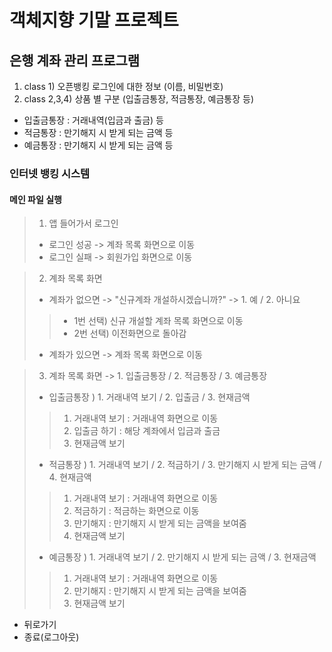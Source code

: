 # 객체지향 기말 프로젝트

## 은행 계좌 관리 프로그램

1. class 1) 오픈뱅킹 로그인에 대한 정보 (이름, 비밀번호)
2. class 2,3,4) 상품 별 구분 (입출금통장, 적금통장, 예금통장 등)
- 입출금통장 : 거래내역(입금과 출금) 등
- 적금통장 : 만기해지 시 받게 되는 금액 등
- 예금통장 : 만기해지 시 받게 되는 금액 등

### 인터넷 뱅킹 시스템 
#### 메인 파일 실행
>1. 앱 들어가서 로그인
>- 로그인 성공 -> 계좌 목록 화면으로 이동
>- 로그인 실패 -> 회원가입 화면으로 이동

>2. 계좌 목록 화면
>- 계좌가 없으면 -> "신규계좌 개설하시겠습니까?" -> 1. 예 / 2. 아니요
>>- 1번 선택) 신규 개설할 계좌 목록 화면으로 이동
>>- 2번 선택) 이전화면으로 돌아감
>
>- 계좌가 있으면 -> 계좌 목록 화면으로 이동

>3. 계좌 목록 화면 -> 1. 입출금통장 / 2. 적금통장 / 3. 예금통장
>- 입출금통장 ) 1. 거래내역 보기 / 2. 입출금 / 3. 현재금액
>>1. 거래내역 보기 : 거래내역 화면으로 이동
>>2. 입출금 하기 : 해당 계좌에서 입금과 출금
>>3. 현재금액 보기
>- 적금통장 ) 1. 거래내역 보기 / 2. 적금하기 / 3. 만기해지 시 받게 되는 금액 / 4. 현재금액
>>1. 거래내역 보기 : 거래내역 화면으로 이동
>>2. 적금하기 : 적금하는 화면으로 이동
>>3. 만기해지 : 만기해지 시 받게 되는 금액을 보여줌
>>4. 현재금액 보기
>- 예금통장 ) 1. 거래내역 보기 / 2. 만기해지 시 받게 되는 금액 / 3. 현재금액
>>1. 거래내역 보기 : 거래내역 화면으로 이동
>>2. 만기해지 : 만기해지 시 받게 되는 금액을 보여줌
>>3. 현재금액 보기


- 뒤로가기
- 종료(로그아웃)